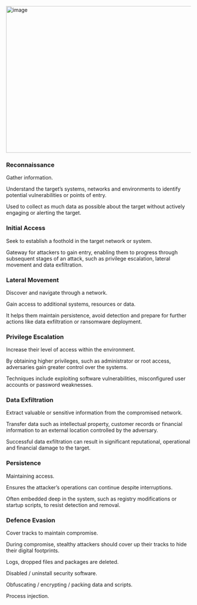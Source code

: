 <img width="1325" height="400" alt="image" src="https://github.com/user-attachments/assets/18ec6d3f-8b2a-41ee-a06a-67b7d59e3ca8" />

### Reconnaissance

Gather information.

Understand the target’s systems, networks and environments to identify potential vulnerabilities or points of entry.

Used to collect as much data as possible about the target without actively engaging or alerting the target. 

### Initial Access

Seek to establish a foothold in the target network or system.

Gateway for attackers to gain entry, enabling them to progress through subsequent stages of an attack, such as privilege escalation, lateral movement and data exfiltration.

### Lateral Movement

Discover and navigate through a network.

Gain access to additional systems, resources or data.

It helps them maintain persistence, avoid detection and prepare for further actions like data exfiltration or ransomware deployment. 

### Privilege Escalation

Increase their level of access within the environment.

By obtaining higher privileges, such as  administrator or root access, adversaries gain greater control over the systems.

Techniques include exploiting software vulnerabilities, misconfigured user accounts or password weaknesses.

### Data Exfiltration

Extract valuable or sensitive information from  the compromised network.

Transfer data such as intellectual property, customer records or financial information to an external location controlled by the adversary.

Successful data exfiltration can result in significant reputational, operational and financial damage to the target. 

### Persistence

Maintaining access.

Ensures the attacker’s operations can continue despite interruptions.

Often embedded deep in the system, such as registry modifications or startup scripts, to resist detection and removal. 

### Defence Evasion

Cover tracks to maintain compromise.

During compromise, stealthy attackers should cover up their tracks to hide their digital footprints.

Logs, dropped files and packages are deleted.

Disabled / uninstall security software.

Obfuscating / encrypting / packing data and scripts.

Process injection.
